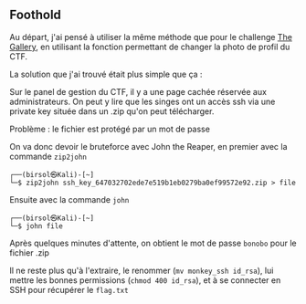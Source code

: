 ## Foothold

Au départ, j'ai pensé à utiliser la même méthode que pour le challenge [The Gallery](https://github.com/Birsol/CTF-Writeups/tree/main/ZiTF%202023/Challenges/Web/The%20Gallery), en utilisant la fonction permettant de changer la photo de profil du CTF.

La solution que j'ai trouvé était plus simple que ça :

Sur le panel de gestion du CTF, il y a une page cachée réservée aux administrateurs. On peut y lire que les singes ont un accès ssh via une private key située dans un .zip qu'on peut télécharger.

Problème : le fichier est protégé par un mot de passe

On va donc devoir le bruteforce avec John the Reaper, en premier avec la commande `zip2john`

```console
┌──(birsol㉿Kali)-[~]
└─$ zip2john ssh_key_647032702ede7e519b1eb0279ba0ef99572e92.zip > file
```

Ensuite avec la commande `john`

```console
┌──(birsol㉿Kali)-[~]
└─$ john file
```

Après quelques minutes d'attente, on obtient le mot de passe `bonobo` pour le fichier .zip

Il ne reste plus qu'à l'extraire, le renommer (`mv monkey_ssh id_rsa`), lui mettre les bonnes permissions (`chmod 400 id_rsa`), et à se connecter en SSH pour récupérer le `flag.txt`
